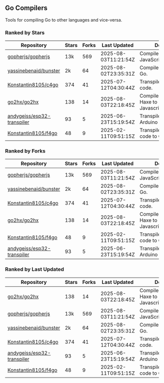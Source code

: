 ## Go Compilers

Tools for compiling Go to other languages and vice-versa.

### Ranked by Stars

| Repository | Stars | Forks | Last Updated | Description | 
|------------|-------|-------|--------------|-------------|
| [gopherjs/gopherjs](https://github.com/gopherjs/gopherjs) | 13k | 569 | 2025-08-03T11:21:54Z |  Compiler from Go to JavaScript. |
| [yassinebenaid/bunster](https://github.com/yassinebenaid/bunster) | 2k | 64 | 2025-08-02T23:35:31Z |  Compile shell scripts to Go. |
| [Konstantin8105/c4go](https://github.com/Konstantin8105/c4go) | 374 | 41 | 2025-07-12T04:30:44Z |  Transpile C code to Go code. |
| [go2hx/go2hx](https://github.com/go2hx/go2hx) | 138 | 14 | 2025-08-03T22:18:45Z |  Compiler from Go to Haxe to Javascript/C++/Java/C#. |
| [andygeiss/esp32-transpiler](https://github.com/andygeiss/esp32-transpiler) | 93 | 5 | 2025-06-23T15:19:54Z |  Transpile Go into Arduino code. |
| [Konstantin8105/f4go](https://github.com/Konstantin8105/f4go) | 48 | 9 | 2025-02-11T09:51:15Z |  Transpile FORTRAN 77 code to Go code. |

### Ranked by Forks

| Repository | Stars | Forks | Last Updated | Description | 
|------------|-------|-------|--------------|-------------|
| [gopherjs/gopherjs](https://github.com/gopherjs/gopherjs) | 13k | 569 | 2025-08-03T11:21:54Z |  Compiler from Go to JavaScript. |
| [yassinebenaid/bunster](https://github.com/yassinebenaid/bunster) | 2k | 64 | 2025-08-02T23:35:31Z |  Compile shell scripts to Go. |
| [Konstantin8105/c4go](https://github.com/Konstantin8105/c4go) | 374 | 41 | 2025-07-12T04:30:44Z |  Transpile C code to Go code. |
| [go2hx/go2hx](https://github.com/go2hx/go2hx) | 138 | 14 | 2025-08-03T22:18:45Z |  Compiler from Go to Haxe to Javascript/C++/Java/C#. |
| [Konstantin8105/f4go](https://github.com/Konstantin8105/f4go) | 48 | 9 | 2025-02-11T09:51:15Z |  Transpile FORTRAN 77 code to Go code. |
| [andygeiss/esp32-transpiler](https://github.com/andygeiss/esp32-transpiler) | 93 | 5 | 2025-06-23T15:19:54Z |  Transpile Go into Arduino code. |

### Ranked by Last Updated

| Repository | Stars | Forks | Last Updated | Description | 
|------------|-------|-------|--------------|-------------|
| [go2hx/go2hx](https://github.com/go2hx/go2hx) | 138 | 14 | 2025-08-03T22:18:45Z |  Compiler from Go to Haxe to Javascript/C++/Java/C#. |
| [gopherjs/gopherjs](https://github.com/gopherjs/gopherjs) | 13k | 569 | 2025-08-03T11:21:54Z |  Compiler from Go to JavaScript. |
| [yassinebenaid/bunster](https://github.com/yassinebenaid/bunster) | 2k | 64 | 2025-08-02T23:35:31Z |  Compile shell scripts to Go. |
| [Konstantin8105/c4go](https://github.com/Konstantin8105/c4go) | 374 | 41 | 2025-07-12T04:30:44Z |  Transpile C code to Go code. |
| [andygeiss/esp32-transpiler](https://github.com/andygeiss/esp32-transpiler) | 93 | 5 | 2025-06-23T15:19:54Z |  Transpile Go into Arduino code. |
| [Konstantin8105/f4go](https://github.com/Konstantin8105/f4go) | 48 | 9 | 2025-02-11T09:51:15Z |  Transpile FORTRAN 77 code to Go code. |

